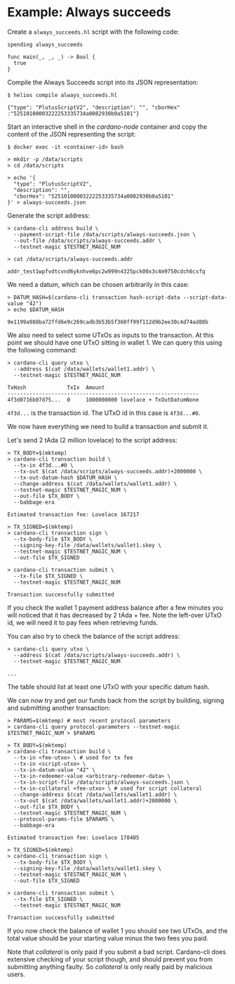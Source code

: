 # Example: Always succeeds

Create a `always_succeeds.hl` script with the following code:
```helios
spending always_succeeds

func main(_, _, _) -> Bool {
  true
}
```

Compile the Always Succeeds script into its JSON representation:
```
$ helios compile always_succeeds.hl

{"type": "PlutusScriptV2", "description": "", "cborHex" :"52510100003222253335734a0082930b0a5101"}
```

Start an interactive shell in the *cardano-node* container and copy the content of the JSON representing the script:
```
$ docker exec -it <container-id> bash

> mkdir -p /data/scripts
> cd /data/scripts

> echo '{
  "type": "PlutusScriptV2", 
  "description": "", 
  "cborHex": "52510100003222253335734a0082930b0a5101"
}' > always-succeeds.json

```

Generate the script address:
```
> cardano-cli address build \
  --payment-script-file /data/scripts/always-succeeds.json \
  --out-file /data/scripts/always-succeeds.addr \
  --testnet-magic $TESTNET_MAGIC_NUM

> cat /data/scripts/always-succeeds.addr

addr_test1wpfvdtcvnd6yknhve6pc2w999n4325pck00x3c4m9750cdch6csfq
```

We need a datum, which can be chosen arbitrarily in this case:
```
> DATUM_HASH=$(cardano-cli transaction hash-script-data --script-data-value "42")
> echo $DATUM_HASH

9e1199a988ba72ffd6e9c269cadb3b53b5f360ff99f112d9b2ee30c4d74ad88b
```

We also need to select some UTxOs as inputs to the transaction. At this point we should have one UTxO sitting in wallet 1. We can query this using the following command:
```
> cardano-cli query utxo \
  --address $(cat /data/wallets/wallet1.addr) \
  --testnet-magic $TESTNET_MAGIC_NUM

TxHash             TxIx  Amount
-------------------------------------------------------------
4f3d0716b07d75...  0     1000000000 lovelace + TxOutDatumNone
```
`4f3d...` is the transaction id. The UTxO id in this case is `4f3d...#0`.

We now have everything we need to build a transaction and submit it.

Let's send 2 tAda (2 million lovelace) to the script address:
```
> TX_BODY=$(mktemp)
> cardano-cli transaction build \
  --tx-in 4f3d...#0 \
  --tx-out $(cat /data/scripts/always-succeeds.addr)+2000000 \
  --tx-out-datum-hash $DATUM_HASH \
  --change-address $(cat /data/wallets/wallet1.addr) \
  --testnet-magic $TESTNET_MAGIC_NUM \
  --out-file $TX_BODY \
  --babbage-era

Estimated transaction fee: Lovelace 167217

> TX_SIGNED=$(mktemp)
> cardano-cli transaction sign \
  --tx-body-file $TX_BODY \
  --signing-key-file /data/wallets/wallet1.skey \
  --testnet-magic $TESTNET_MAGIC_NUM \
  --out-file $TX_SIGNED

> cardano-cli transaction submit \
  --tx-file $TX_SIGNED \
  --testnet-magic $TESTNET_MAGIC_NUM

Transaction successfully submitted
```

If you check the wallet 1 payment address balance after a few minutes you will noticed that it has decreased by 2 tAda + fee. Note the left-over UTxO id, we will need it to pay fees when retrieving funds.


You can also try to check the balance of the script address:
```
> cardano-cli query utxo \
  --address $(cat /data/scripts/always-succeeds.addr) \
  --testnet-magic $TESTNET_MAGIC_NUM

...
```
The table should list at least one UTxO with your specific datum hash.

We can now try and get our funds back from the script by building, signing and submitting another transaction:
```
> PARAMS=$(mktemp) # most recent protocol parameters
> cardano-cli query protocol-parameters --testnet-magic $TESTNET_MAGIC_NUM > $PARAMS

> TX_BODY=$(mktemp)
> cardano-cli transaction build \
  --tx-in <fee-utxo> \ # used for tx fee
  --tx-in <script-utxo> \
  --tx-in-datum-value "42" \
  --tx-in-redeemer-value <arbitrary-redeemer-data> \
  --tx-in-script-file /data/scripts/always-succeeds.json \
  --tx-in-collateral <fee-utxo> \ # used for script collateral
  --change-address $(cat /data/wallets/wallet1.addr) \
  --tx-out $(cat /data/wallets/wallet1.addr)+2000000 \
  --out-file $TX_BODY \
  --testnet-magic $TESTNET_MAGIC_NUM \
  --protocol-params-file $PARAMS \
  --babbage-era

Estimated transaction fee: Lovelace 178405

> TX_SIGNED=$(mktemp)
> cardano-cli transaction sign \
  --tx-body-file $TX_BODY \
  --signing-key-file /data/wallets/wallet1.skey \
  --testnet-magic $TESTNET_MAGIC_NUM \
  --out-file $TX_SIGNED

> cardano-cli transaction submit \
  --tx-file $TX_SIGNED \
  --testnet-magic $TESTNET_MAGIC_NUM

Transaction successfully submitted
```

If you now check the balance of wallet 1 you should see two UTxOs, and the total value should be your starting value minus the two fees you paid. 

Note that *collateral* is only paid if you submit a bad script. Cardano-cli does extensive checking of your script though, and should prevent you from submitting anything faulty. So *collateral* is only really paid by malicious users.
